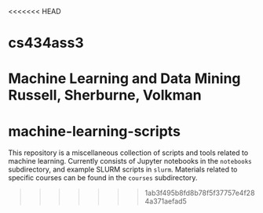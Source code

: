 <<<<<<< HEAD
# cs434ass3
Machine Learning and Data Mining Russell, Sherburne, Volkman
=======
# machine-learning-scripts

 This repository is a miscellaneous collection of scripts and tools related to machine learning. Currently consists of Jupyter notebooks in the `notebooks` subdirectory, and example SLURM scripts in `slurm`. Materials related to specific courses can be found in the `courses` subdirectory. 
>>>>>>> 1ab3f495b8fd8b78f5f37757e4f284a371aefad5
